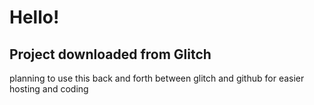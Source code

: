 # Hello!

## Project downloaded from Glitch

planning to use this back and forth between glitch and github for easier hosting and coding

